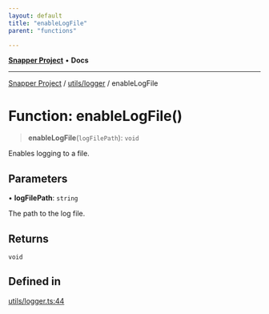 ```yaml
---
layout: default
title: "enableLogFile"
parent: "functions"

---
```

[**Snapper Project**](../../../README.md) • **Docs**

***

[Snapper Project](../../../README.md) / [utils/logger](../README.md) / enableLogFile

# Function: enableLogFile()

> **enableLogFile**(`logFilePath`): `void`

Enables logging to a file.

## Parameters

• **logFilePath**: `string`

The path to the log file.

## Returns

`void`

## Defined in

[utils/logger.ts:44](https://github.com/asifqatar/Snapper/blob/ab4f57c6fb0f3a6e7a52b57c79197c1a1edc140e/utils/logger.ts#L44)
